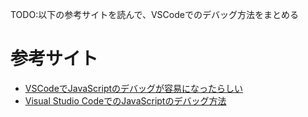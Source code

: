 
TODO:以下の参考サイトを読んで、VSCodeでのデバッグ方法をまとめる

# 参考サイト
- [VSCodeでJavaScriptのデバッグが容易になったらしい](https://zenn.dev/chida/articles/a12f72ed8153b0)
- [Visual Studio CodeでのJavaScriptのデバッグ方法](https://ics.media/entry/11356/)